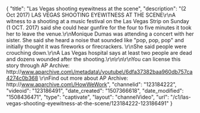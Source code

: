 {
    "title": "Las Vegas shooting eyewitness at the scene",
    "description": "(2 Oct 2017) LAS VEGAS SHOOTING EYEWITNESS AT THE SCENE\r\nA witness to a shooting at a music festival on the Las Vegas Strip on Sunday (1 OCT. 2017) said she could hear gunfire for the four to five minutes it took her to leave the venue.\r\nMonique Dumas was attending a concert with her sister. She said she heard a noise that sounded like \"pop, pop, pop\" and initially thought it was fireworks or firecrackers. \r\nShe said people were crouching down.\r\nA Las Vegas hospital says at least two people are dead and dozens wounded after the shooting.\r\n\r\n\r\nYou can license this story through AP Archive: http:\/\/www.aparchive.com\/metadata\/youtube\/6dfa37382baa960db757ca4274c0b368 \r\nFind out more about AP Archive: http:\/\/www.aparchive.com\/HowWeWork",
    "channelid": "123184222",
    "videoid": "123186491",
    "date_created": "1507366618",
    "date_modified": "1508436471",
    "type": "captivate",
    "layout": "channelVideo",
    "url": "\/c1\/las-vegas-shooting-eyewitness-at-the-scene\/123184222-123186491"
}
